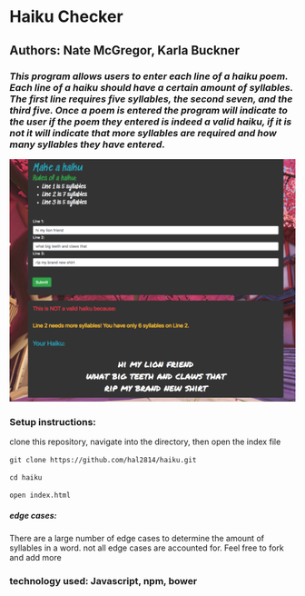 # Haiku Checker

## Authors: Nate McGregor, Karla Buckner

### _This program allows users to enter each line of a haiku poem. Each line of a haiku should have a certain amount of syllables. The first line requires five syllables, the second seven, and the third five. Once a poem is entered the program will indicate to the user if the poem they entered is indeed a valid haiku, if it is not it will indicate that more syllables are required and how many syllables they have entered._




![alt text](img/screen1.png)

### Setup instructions:

clone this repository, navigate into the directory, then open the index file

`git clone https://github.com/hal2814/haiku.git`

`cd haiku`

`open index.html`


##### edge cases:
There are a large number of edge cases to determine the amount of syllables in a word. not all edge cases are accounted for. Feel free to fork and add more

### technology used: Javascript, npm, bower

